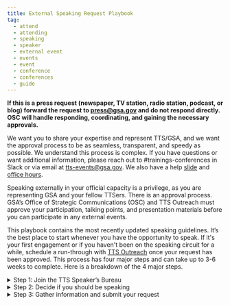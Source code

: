 ```yaml
---
title: External Speaking Request Playbook
tag:
  - attend
  - attending
  - speaking
  - speaker
  - external event
  - events
  - event
  - conference
  - conferences
  - guide
---
```


**If this is a press request (newspaper, TV station, radio station, podcast, or blog) forward the request to [press@gsa.gov](press@gsa.gov) and do not respond directly. OSC will handle responding, coordinating, and gaining the necessary approvals.**

We want you to share your expertise and represent TTS/GSA, and we want the approval process to be as seamless, transparent, and speedy as possible. We understand this process is complex. If you have questions or want additional information, please reach out to #trainings-conferences in Slack or via email at [tts-events@gsa.gov](tts-events@gsa.gov). We also have a help [slide](https://docs.google.com/presentation/d/1k8DazgKibsgN5e3kyfghGeAEAqDET251-sV71UrkGNk/edit?usp=sharing) and [office hours](https://calendar.google.com/calendar/selfsched?sstoken=UUtoczVQMkFlT2FSfGRlZmF1bHR8OTE5Y2UyMDBjYzlhMWY4NjkxNThkMmI5ZGI4ZWMzMmM).

Speaking externally in your official capacity is a privilege, as you are representing GSA and your fellow TTSers. There is an approval process. GSA’s Office of Strategic Communications (OSC) and TTS Outreach must approve your participation, talking points, and presentation materials before you can participate in any external events.

This playbook contains the most recently updated speaking guidelines. It’s the best place to start whenever you have the opportunity to speak. If it's your first engagement or if you haven't been on the speaking circuit for a while, schedule a run-through with [TTS Outreach](tts-outreach@gsa.gov) once your request has been approved.
This process has four major steps and can take up to 3-6 weeks to complete. Here is a breakdown of the 4 major steps.

<details>
<Summary>Step 1: Join the TTS Speaker’s Bureau</summary>

If you want to represent TTS at an external event in your official capacity, you will need to be part of the TTS Speaker’s Bureau. In order to join the TTS Speaker’s Bureau you will need to

<ul>
<li> Create a headshot and bio in the <a href="https://docs.google.com/document/d/1QLbn7nwH_kUS3PRVGQcHbu5MPEwdtf_NTAd6WuBoJFQ/edit">GSA template</a>. <a href="https://docs.google.com/spreadsheets/d/1QUeodBn_hkCiUfxb8xIsMXxoyxXAorpK3B6ujLQ45ZQ/edit#gid=0">Examples of bios</a>
</li>
<li> Complete the Join the <a href="https://app.smartsheetgov.com/b/form/ad363ff473f347cdabdde6dbf6b0b973">TTS Speaker’s Bureau form</a></li>
</ul>
</details>
 
<details>
<Summary> Step 2: Decide if you should be speaking</summary>

If you have been formally invited to participate in a speaking engagement, you need to think through the following questions.

<ul>
<li>Will you be speaking in your personal capacity? For additional information on representing GSA in a processional capacity versus a processional capacity please see professional vs personal capacity in the additional information section.</li>
<li>Do you have time?</li>
<li>Does the event fit fully within your realm of expertise? Is there someone else at TTS that may be a better fit for this speaking opportunity?</li>
<li>Have you reviewed the Event Justification Examples?</li>
<li>Does the event reflect TTS and your team’s larger mission?</li>
<li>Are you clear how speaking on this topic to this audience in this forum advances TTS and your team?</li>
</ul>
Critical questions that you need to address before submitting a speaker event request.

<ul>
<li>Are you submitting a proposal for an event or conference?</li>
<li>Is a colleague better suited to speaking on this topic?</li>
<li>Are there any sensitivities that may preclude you from speaking publicly?</li>
<li>Is this event not inclusive or representative of our TTS diversity?</li>
<li>Is this event scheduled for less than 15 days from now?</li>
<li>If you answer yes to any of these questions, stop here and contact your direct supervisor or TTS Outreach.</li>
</ul>
</details>

<details>
<summary>Step 3: Gather information and submit your request</summary>
Request that your external event point of contact complete the <a href="https://docs.google.com/document/d/13rdrk-5F_cM8ZztarEH5Ty2ElUVuRdxINQqWAPiVNb0/edit#heading=h.d6kk6wkyrvzf">TTS Speaker Request Form</a> to ensure you have all of the critical information for the approval process and return to you, ccing <a href="speakers@gsa.gov">speakers@gsa.gov</a>.
<p> <strong>Gather Information</strong> </p>
<p> 1. Prepare your talking points.<i>Talking points are required for you to get approval to represent your GSA at a speaking engagement.</i>
<ul>
<li>Use the <a href="https://docs.google.com/document/d/1vsqMqtcZSSq_IhpFhtUnnNH70hcHGVaWnxhSpe_s054/edit">TTS-wide Talking Points Template</a> to create talking points.</li>
<li>Have a brief intro prepared for your engagement, along with a few lines about your role at GSA. For guidance, see the above Talking Points Template.</li
<li>Once you’ve drafted your talking points, submit them to your direct supervisor. And if you will be speaking about a specific engagement, submit your drafted talking points to the engagement lead.</li>
<li>Review the TTS Internal/External Virtual Events Guidance and know how to answer Project Specific/TTS/GSA-specific questions, including those outside your direct area of expertise or the topic at hand.</li>
  <li>Gather feedback from your peers prior submitting your Talking Points.</li></ul>
</p>
  2. Complete and submit the<a href="https://docs.google.com/forms/d/e/1FAIpQLSeQHPIOtNwzEA7IxrJ4JDHeEUrWNUsiEkbnp8lK26jX04PYBg/viewform">TTS Events’ Speaking, Conferences, and Training Google Form</a> to TTS Events.
  <strong>To fill out this form, you will need:</strong>
 <ul>
  <li>A description of the audience</li>
  <li>A copy of your event invite [create a PDF and upload to Google Drive; make it accessible to all of GSA</li>
  <li>To know if the press is invited</li>
  <li>To know if your event/panel will be pre-recorded</li>
  <li>To explain why your participation is beneficial</li>
  <li>Complete Talking Point</li>
 </ul>
  <br>
  Once you submit a request, you will receive an automated email confirmation.That email will also ping your supervisor to approve your request, so it can move up the approval chain. TTS Events will move your request through the GSA approval process, gaining approval from
  <ul>
  <li>TTS (your manager, Outreach Director, and Head of Service/Staff Office (HSSO)</li>
  <li>Federal Acquisition Services (FAS), and</li>
  <li>Office of Strategic Communications (OSC)</li>
  </ul>
<br>
<strong>Approval Timeline</strong>
<p>Most approvals will take 2-3 weeks to complete. Requests submitted with less than a week lead time are not likely to be approved--please check in with your designated Outreach/Events lead before submitting an approval with less than a week lead time.
<ul>
<li>Until you have been fully approved, the event organizers cannot name you in their marketing materials. Let TTS Outreach know if you run into an issue.</li>
<li>You should not promote your participation until final approval has been given by GSA.</li>
</ul>
You can track the status of your request here with the request number in the subject line of the automated email or reach out to #trainings-conferences in Slack or via email at <a href="tts-events@gsa.gov">Ttts-events@gsa.gov</a>.</p></details>
